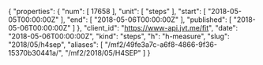 {
  "properties": {
    "num": [
      17658
    ],
    "unit": [
      "steps"
    ],
    "start": [
      "2018-05-05T00:00:00Z"
    ],
    "end": [
      "2018-05-06T00:00:00Z"
    ],
    "published": [
      "2018-05-06T00:00:00Z"
    ]
  },
  "client_id": "https://www-api.jvt.me/fit",
  "date": "2018-05-06T00:00:00Z",
  "kind": "steps",
  "h": "h-measure",
  "slug": "2018/05/h4sep",
  "aliases": [
    "/mf2/49fe3a7c-a6f8-4866-9f36-15370b30441a/",
    "/mf2/2018/05/H4SEP"
  ]
}
